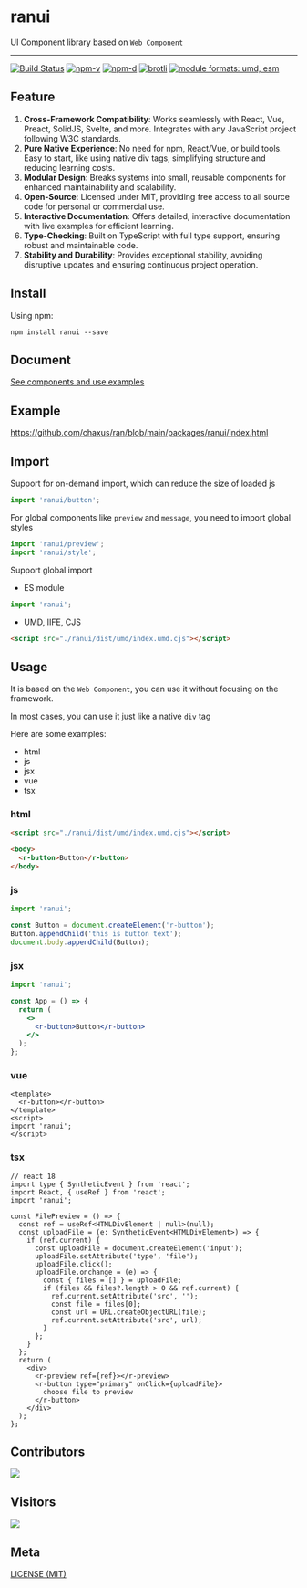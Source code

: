 # ranui

UI Component library based on `Web Component`

---

<a href="https://github.com/chaxus/ran"><img src="https://img.shields.io/github/actions/workflow/status/chaxus/ran/ci.yml" alt="Build Status"></a>
<a href="https://github.com/chaxus/ran"><img src="https://img.shields.io/npm/v/ranui.svg" alt="npm-v"></a>
<a href="https://github.com/chaxus/ran"><img src="https://img.shields.io/npm/dt/ranui.svg" alt="npm-d"></a>
<a href="https://github.com/chaxus/ran"><img src="https://img.badgesize.io/https:/unpkg.com/ranui/dist/umd/shadowless/shadowless.umd.cjs?label=brotli&compression=brotli" alt="brotli"></a>
<a href="https://github.com/chaxus/ran"><img src="https://img.shields.io/badge/module%20formats-umd%2C%20esm-green.svg" alt="module formats: umd, esm"></a>

## Feature

1. **Cross-Framework Compatibility**: Works seamlessly with React, Vue, Preact, SolidJS, Svelte, and more. Integrates with any JavaScript project following W3C standards.
2. **Pure Native Experience**: No need for npm, React/Vue, or build tools. Easy to start, like using native div tags, simplifying structure and reducing learning costs.
3. **Modular Design**: Breaks systems into small, reusable components for enhanced maintainability and scalability.
4. **Open-Source**: Licensed under MIT, providing free access to all source code for personal or commercial use.
5. **Interactive Documentation**: Offers detailed, interactive documentation with live examples for efficient learning.
6. **Type-Checking**: Built on TypeScript with full type support, ensuring robust and maintainable code.
7. **Stability and Durability**: Provides exceptional stability, avoiding disruptive updates and ensuring continuous project operation.

## Install

Using npm:

```console
npm install ranui --save
```

## Document

[See components and use examples](https://chaxus.github.io/ran/src/ranui/)

## Example

<https://github.com/chaxus/ran/blob/main/packages/ranui/index.html>

## Import

Support for on-demand import, which can reduce the size of loaded js

```js
import 'ranui/button';
```

For global components like `preview` and `message`, you need to import global styles

```js
import 'ranui/preview';
import 'ranui/style';
```

Support global import

- ES module

```js
import 'ranui';
```

- UMD, IIFE, CJS

```html
<script src="./ranui/dist/umd/index.umd.cjs"></script>
```

## Usage

It is based on the `Web Component`, you can use it without focusing on the framework.

In most cases, you can use it just like a native `div` tag

Here are some examples:

- html
- js
- jsx
- vue
- tsx

### html

```html
<script src="./ranui/dist/umd/index.umd.cjs"></script>

<body>
  <r-button>Button</r-button>
</body>
```

### js

```js
import 'ranui';

const Button = document.createElement('r-button');
Button.appendChild('this is button text');
document.body.appendChild(Button);
```

### jsx

```jsx
import 'ranui';

const App = () => {
  return (
    <>
      <r-button>Button</r-button>
    </>
  );
};
```

### vue

```vue
<template>
  <r-button></r-button>
</template>
<script>
import 'ranui';
</script>
```

### tsx

```tsx
// react 18
import type { SyntheticEvent } from 'react';
import React, { useRef } from 'react';
import 'ranui';

const FilePreview = () => {
  const ref = useRef<HTMLDivElement | null>(null);
  const uploadFile = (e: SyntheticEvent<HTMLDivElement>) => {
    if (ref.current) {
      const uploadFile = document.createElement('input');
      uploadFile.setAttribute('type', 'file');
      uploadFile.click();
      uploadFile.onchange = (e) => {
        const { files = [] } = uploadFile;
        if (files && files?.length > 0 && ref.current) {
          ref.current.setAttribute('src', '');
          const file = files[0];
          const url = URL.createObjectURL(file);
          ref.current.setAttribute('src', url);
        }
      };
    }
  };
  return (
    <div>
      <r-preview ref={ref}></r-preview>
      <r-button type="primary" onClick={uploadFile}>
        choose file to preview
      </r-button>
    </div>
  );
};
```

## Contributors

<a href="https://github.com/chaxus/ran/graphs/contributors">
  <img src="https://contrib.rocks/image?repo=chaxus/ran" />
</a>

## Visitors

![](http://profile-counter.glitch.me/chaxus-ranui/count.svg)

## Meta

[LICENSE (MIT)](/LICENSE)
